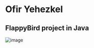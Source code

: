 # Ofir Yehezkel
## FlappyBird project in Java
![image](https://user-images.githubusercontent.com/102524635/213062377-e3780b46-b4de-4345-ad53-fa0f950e3408.png)
